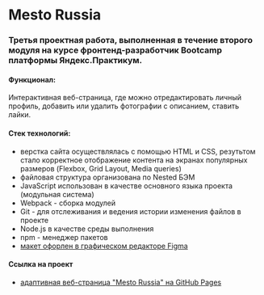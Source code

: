 # Mesto Russia
### Третья проектная работа, выполненная в течение второго модуля на курсе фронтенд-разработчик Bootcamp платформы Яндекс.Практикум.

#### Функционал:
Интерактивная веб-страница, где можно отредактировать личный профиль, добавить или удалить фотографии с описанием, ставить лайки.

#### Стек технологий:
* верстка сайта осуществлялась с помощью HTML и CSS, резутьтом стало корректное отображение контента на экранах популярных размеров 
(Flexbox, Grid Layout, Media queries)
* файловая структура организована по Nested БЭМ
* JavaScript использован в качестве основного языка проекта (модульная система)
* Webpack - сборка модулей
* Git - для отслеживания и ведения истории изменения файлов в проекте
* Node.js в качестве среды выполнения
* npm - менеджер пакетов
* [макет офорлен в графическом редакторе Figma](https://www.figma.com/file/2cn9N9jSkmxD84oJik7xL7/JavaScript.-Sprint-4?node-id=0%3A1)

#### Ссылка на проект
* [адаптивная веб-страница "Mesto Russia" на GitHub Pages](https://mashamoreva.github.io/mesto-project-bootcamp/)
